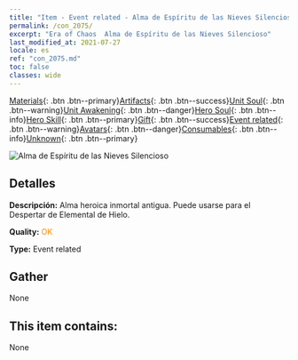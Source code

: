```yaml
---
title: "Item - Event related - Alma de Espíritu de las Nieves Silencioso"
permalink: /con_2075/
excerpt: "Era of Chaos  Alma de Espíritu de las Nieves Silencioso"
last_modified_at: 2021-07-27
locale: es
ref: "con_2075.md"
toc: false
classes: wide
---
```

 [Materials](/ItemsES/){: .btn .btn--primary}[Artifacts](/ItemsES/Artifacts/){: .btn .btn--success}[Unit Soul](/ItemsES/UnitSoul/){: .btn .btn--warning}[Unit Awakening](/ItemsES/UnitAwakening/){: .btn .btn--danger}[Hero Soul](/ItemsES/HeroSoul/){: .btn .btn--info}[Hero Skill](/ItemsES/HeroSkill/){: .btn .btn--primary}[Gift](/ItemsES/Gift/){: .btn .btn--success}[Event related](/ItemsES/Events/){: .btn .btn--warning}[Avatars](/ItemsES/Avatars/){: .btn .btn--danger}[Consumables](/ItemsES/Consumables/){: .btn .btn--info}[Unknown](/ItemsES/Unknown/){: .btn .btn--primary}

 ![Alma de Espíritu de las Nieves Silencioso](/images/t/juexing_903.jpg)

## Detalles
 **Descripción:** Alma heroica inmortal antigua. Puede usarse para el Despertar de Elemental de Hielo.

 **Quality:** <span style="color: #FF8C00">OK</span>

 **Type:** Event related

## Gather

  None

## This item contains:

  None


